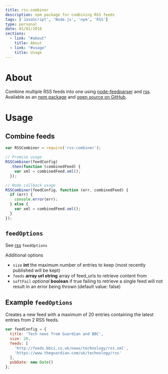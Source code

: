 ```yaml
---
title: rss-combiner
description: npm package for combining RSS feeds
tags: ['JavaScript', 'Node.js', 'npm', 'RSS']
type: personal
date: 01/01/2016
sections:
  - link: "#about"
    title: About
  - link: "#usage"
    title: Usage
---
```

# About

Combine multiple RSS feeds into one using [node-feedparser](https://www.npmjs.com/package/node-feedparser "npm node-feedparser package") and [rss](https://www.npmjs.com/package/rss "npm rss package"). Available as an [npm package](https://www.npmjs.com/package/rss-combiner) and [open source on GitHub](https://github.com/awocallaghan/node-rss-combiner).

# Usage

## Combine feeds

```js
var RSSCombiner = require('rss-combiner');

// Promise usage
RSSCombiner(feedConfig)
  .then(function (combinedFeed) {
    var xml = combinedFeed.xml();
  });

// Node callback usage
RSSCombiner(feedConfig, function (err, combinedFeed) {
  if (err) {
    console.error(err);
  } else {
    var xml = combinedFeed.xml();
  }
});
```

## `feedOptions`

See [rss](https://www.npmjs.com/package/rss#feedoptions "feedOptions - rss (npm)") `feedOptions`

Additional options

* `size` **int** the maximum number of entries to keep (most recently published will be kept)
* `feeds` **array url string** array of feed_urls to retrieve content from
* `softFail` _optional_ **boolean** if true failing to retrieve a single feed will not result in an error being thrown (default value: false)

## Example `feedOptions`

Creates a new feed with a maximum of 20 entries containing the latest entries from
2 RSS feeds.

```js
var feedConfig = {
  title: 'Tech news from Guardian and BBC',
  size: 20,
  feeds: [
    'http://feeds.bbci.co.uk/news/technology/rss.xml',
    'https://www.theguardian.com/uk/technology/rss'
  ],
  pubDate: new Date()
};
```
